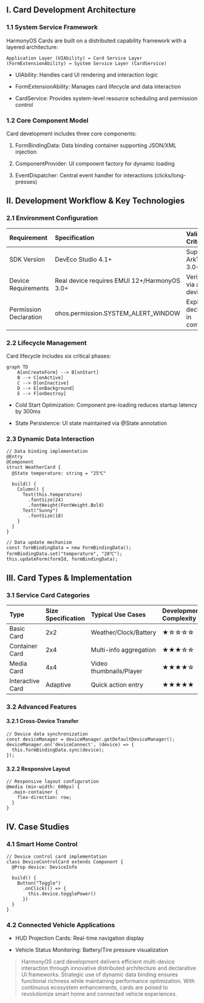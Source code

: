 ## I. Card Development Architecture

### 1.1 System Service Framework

HarmonyOS Cards are built on a distributed capability framework with a layered architecture:

```
Application Layer (UIAbility) ↔ Card Service Layer (FormExtensionAbility) ↔ System Service Layer (CardService)  
```

* ​UIAbility: Handles card UI rendering and interaction logic

* ​FormExtensionAbility: Manages card lifecycle and data interaction

* ​CardService: Provides system-level resource scheduling and permission control

### 1.2 Core Component Model

Card development includes three core components:

1. ​FormBindingData: Data binding container supporting JSON/XML injection

2. ​ComponentProvider: UI component factory for dynamic loading

3. ​EventDispatcher: Central event handler for interactions (clicks/long-presses)

## II. Development Workflow & Key Technologies

### 2.1 Environment Configuration

| Requirement            | Specification                                | Validation Criteria                 |
| :--------------------- | :------------------------------------------- | :---------------------------------- |
| SDK Version            | DevEco Studio 4.1+                           | Supports ArkTS 3.0+                 |
| Device Requirements    | Real device requires EMUI 12+/HarmonyOS 3.0+ | Verified via adb devices            |
| Permission Declaration | ohos.permission.SYSTEM_ALERT_WINDOW          | Explicit declaration in config.json |

### 2.2 Lifecycle Management

Card lifecycle includes six critical phases:

```
graph TD  
    A[onCreateForm] --> B[onStart]  
    B --> C[onActive]  
    C --> D[onInactive]  
    D --> E[onBackground]  
    E --> F[onDestroy]  
```

* ​Cold Start Optimization: Component pre-loading reduces startup latency by 300ms

* ​State Persistence: UI state maintained via @State annotation

### 2.3 Dynamic Data Interaction

```
// Data binding implementation  
@Entry  
@Component  
struct WeatherCard {  
  @State temperature: string = "25℃"  
  
  build() {  
    Column() {  
      Text(this.temperature)  
        .fontSize(24)  
        .fontWeight(FontWeight.Bold)  
      Text("Sunny")  
        .fontSize(18)  
    }  
  }  
}  
  
// Data update mechanism  
const formBindingData = new FormBindingData();  
formBindingData.set("temperature", "28℃");  
this.updateForm(formId, formBindingData);  
```

## III. Card Types & Implementation

### 3.1 Service Card Categories

| Type             | Size Specification | Typical Use Cases       | Development Complexity |
| :--------------- | :----------------- | :---------------------- | :--------------------- |
| Basic Card       | 2x2                | Weather/Clock/Battery   | ★☆☆☆☆                  |
| Container Card   | 2x4                | Multi-info aggregation  | ★★★☆☆                  |
| Media Card       | 4x4                | Video thumbnails/Player | ★★★★☆                  |
| Interactive Card | Adaptive           | Quick action entry      | ★★★★★                  |

### 3.2 Advanced Features

#### 3.2.1 Cross-Device Transfer

```
// Device data synchronization  
const deviceManager = deviceManager.getDefaultDeviceManager();  
deviceManager.on('deviceConnect', (device) => {  
  this.formBindingData.sync(device);  
});  
```

#### 3.2.2 Responsive Layout

```
// Responsive layout configuration  
@media (min-width: 600px) {  
  .main-container {  
    flex-direction: row;  
  }  
}  
```

## IV. Case Studies

### 4.1 Smart Home Control

```
// Device control card implementation  
class DeviceControlCard extends Component {  
  @Prop device: DeviceInfo  
  
  build() {  
    Button("Toggle")  
      .onClick(() => {  
        this.device.togglePower()  
      })  
  }  
}  
```

### 4.2 Connected Vehicle Applications

* ​HUD Projection Cards: Real-time navigation display

* ​Vehicle Status Monitoring: Battery/Tire pressure visualization

> HarmonyOS card development delivers efficient multi-device interaction through innovative distributed architecture and declarative UI frameworks. Strategic use of dynamic data binding ensures functional richness while maintaining performance optimization. With continuous ecosystem enhancements, cards are poised to revolutionize smart home and connected vehicle experiences.

